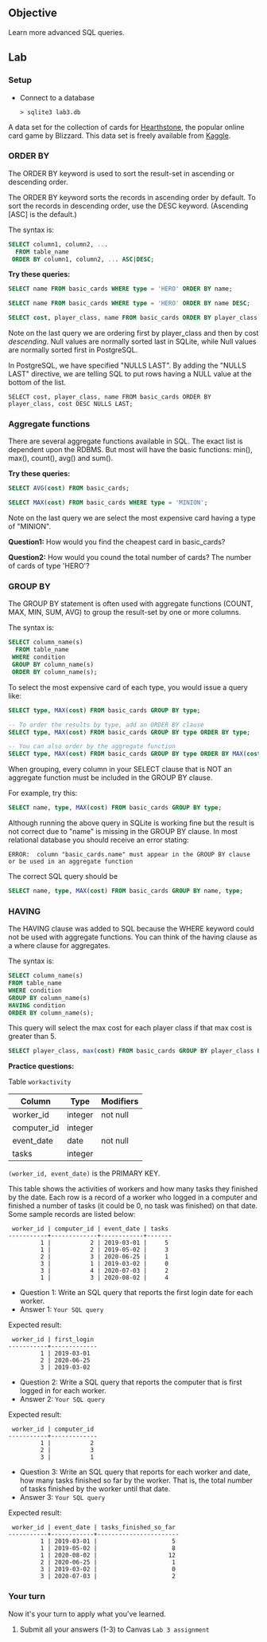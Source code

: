 ## Objective
Learn more advanced SQL queries.

## Lab

### Setup
* Connect to a database
   ```
   > sqlite3 lab3.db
   ```

A data set for the collection of cards for [Hearthstone](https://playhearthstone.com/en-us/),
the popular online card game by Blizzard. This data set is freely available from 
[Kaggle](https://www.kaggle.com/jeradrose/hearthstone-cards).


### ORDER BY

The ORDER BY keyword is used to sort the result-set in ascending or descending order.

The ORDER BY keyword sorts the records in ascending order by default. 
To sort the records in descending order, use the DESC keyword. (Ascending [ASC] is the default.)

The syntax is:

```sql
SELECT column1, column2, ...
  FROM table_name
 ORDER BY column1, column2, ... ASC|DESC;
```

**Try these queries:**

```sql
SELECT name FROM basic_cards WHERE type = 'HERO' ORDER BY name;

SELECT name FROM basic_cards WHERE type = 'HERO' ORDER BY name DESC;

SELECT cost, player_class, name FROM basic_cards ORDER BY player_class, cost DESC;
```

Note on the last query we are ordering first by player_class and then by cost _descending_. 
Null values are normally sorted last in SQLite, while Null values are normally sorted first in PostgreSQL.

In PostgreSQL, we have specified "NULLS LAST". By adding the "NULLS LAST" directive, we are telling SQL to put rows having a NULL value at the bottom of the list.
```
SELECT cost, player_class, name FROM basic_cards ORDER BY player_class, cost DESC NULLS LAST;
```

### Aggregate functions

There are several aggregate functions available in SQL. The exact list is dependent upon the RDBMS. But most will 
have the basic functions: min(), max(), count(), avg() and sum().

**Try these queries:**

```sql
SELECT AVG(cost) FROM basic_cards;

SELECT MAX(cost) FROM basic_cards WHERE type = 'MINION'; 
```

Note on the last query we are select the most expensive card having a type of "MINION".

**Question1:** How would you find the cheapest card in basic_cards?

**Question2:** How would you cound the total number of cards? The number of cards of type 'HERO'?

### GROUP BY

The GROUP BY statement is often used with aggregate functions (COUNT, MAX, MIN, SUM, AVG) to group the result-set by one or more columns.

The syntax is:

```sql
SELECT column_name(s)
  FROM table_name
 WHERE condition
 GROUP BY column_name(s)
 ORDER BY column_name(s);
```

To select the most expensive card of each type, you would issue a query like:

```sql
SELECT type, MAX(cost) FROM basic_cards GROUP BY type;

-- To order the results by type, add an ORDER BY clause
SELECT type, MAX(cost) FROM basic_cards GROUP BY type ORDER BY type;

-- You can also order by the aggregate function
SELECT type, MAX(cost) FROM basic_cards GROUP BY type ORDER BY MAX(cost) DESC;
```

When grouping, every column in your SELECT clause that is NOT an aggregate function must be included in the GROUP BY clause.

For example, try this:

```sql
SELECT name, type, MAX(cost) FROM basic_cards GROUP BY type;
```
Although running the above query in SQLite is working fine but the result is not correct due to "name" is missing in the GROUP BY clause. In most relational database you should receive an error stating:

`ERROR:  column "basic_cards.name" must appear in the GROUP BY clause or be used in an aggregate function`

The correct SQL query should be 
```sql
SELECT name, type, MAX(cost) FROM basic_cards GROUP BY name, type;
```

### HAVING

The HAVING clause was added to SQL because the WHERE keyword could not be used with aggregate functions.
You can think of the having clause as a where clause for aggregates.

The syntax is:

```sql
SELECT column_name(s)
FROM table_name
WHERE condition
GROUP BY column_name(s)
HAVING condition
ORDER BY column_name(s);
```

This query will select the max cost for each player class if that max cost is greater than 5.

```sql
SELECT player_class, max(cost) FROM basic_cards GROUP BY player_class HAVING max(cost) > 5 ORDER BY max(cost) DESC;
```

**Practice questions:**

Table `workactivity`

|   Column    |  Type   | Modifiers |
| -------- | ----------- | ------- |
| worker_id   | integer | not null|
| computer_id | integer | |
| event_date  | date    | not null|
| tasks       | integer | |

`(worker_id, event_date)` is the PRIMARY KEY. 

This table shows the activities of workers and how many tasks they finished by the date. Each row is a record of a worker who logged in a computer and finished a number of tasks (it could be 0, no task was finished) on that date. Some sample records are listed below:

```
 worker_id | computer_id | event_date | tasks 
-----------+-------------+------------+-------
         1 |           2 | 2019-03-01 |     5
         1 |           2 | 2019-05-02 |     3
         2 |           3 | 2020-06-25 |     1
         3 |           1 | 2019-03-02 |     0
         3 |           4 | 2020-07-03 |     2
         1 |           3 | 2020-08-02 |     4
```

* Question 1: Write an SQL query that reports the first login date for each worker.
* Answer 1: `Your SQL query`

Expected result:
```
 worker_id | first_login 
-----------+-------------
         1 | 2019-03-01
         2 | 2020-06-25
         3 | 2019-03-02
```

* Question 2: Write a SQL query that reports the computer that is first logged in for each worker.
* Answer 2: `Your SQL query`

Expected result:
```
 worker_id | computer_id 
-----------+-------------
         1 |           2
         2 |           3
         3 |           1
```

* Question 3: Write an SQL query that reports for each worker and date, how many tasks finished so far by the worker. That is, the total number of tasks finished by the worker until that date.
* Answer 3: `Your SQL query`

Expected result:
```
 worker_id | event_date | tasks_finished_so_far 
-----------+------------+-----------------------
         1 | 2019-03-01 |                     5
         1 | 2019-05-02 |                     8
         1 | 2020-08-02 |                    12
         2 | 2020-06-25 |                     1
         3 | 2019-03-02 |                     0
         3 | 2020-07-03 |                     2
```

### Your turn
Now it's your turn to apply what you've learned. 
1. Submit all your answers (1-3) to Canvas `Lab 3 assignment`

